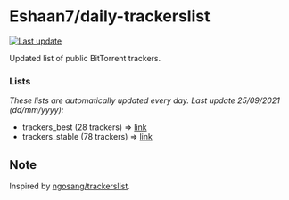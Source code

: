 
# Eshaan7/daily-trackerslist 

[![Last update](https://img.shields.io/badge/Last%20update-25/09/2021-blue.svg)](#)

Updated list of public BitTorrent trackers.

### Lists
*These lists are automatically updated every day. Last update 25/09/2021 (_dd/mm/yyyy_):*

* trackers_best (28 trackers) => [link](https://raw.githubusercontent.com/eshaan7/daily-trackerslist/master/trackers_best.txt)
* trackers_stable (78 trackers) => [link](https://raw.githubusercontent.com/eshaan7/daily-trackerslist/master/trackers_stable.txt)

## Note

Inspired by [ngosang/trackerslist](https://github.com/ngosang/trackerslist).
